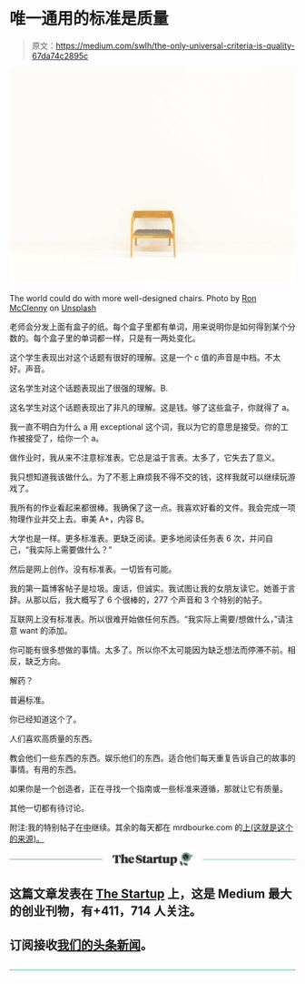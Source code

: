 # 唯一通用的标准是质量

> 原文：<https://medium.com/swlh/the-only-universal-criteria-is-quality-67da74c2895c>

![](img/b809f30c144393aae70771b526b7317c.png)

The world could do with more well-designed chairs. Photo by [Ron McClenny](https://unsplash.com/photos/pNG1WHerkrQ?utm_source=unsplash&utm_medium=referral&utm_content=creditCopyText) on [Unsplash](https://unsplash.com/search/photos/chair?utm_source=unsplash&utm_medium=referral&utm_content=creditCopyText)

老师会分发上面有盒子的纸。每个盒子里都有单词，用来说明你是如何得到某个分数的。每个盒子里的单词都一样，只是有一两处变化。

这个学生表现出对这个话题有很好的理解。这是一个 c 值的声音是中档。不太好。声音。

这名学生对这个话题表现出了很强的理解。B.

这名学生对这个话题表现出了非凡的理解。这是钱。够了这些盒子，你就得了 a。

我一直不明白为什么 a 用 exceptional 这个词，我以为它的意思是接受。你的工作被接受了，给你一个 a。

做作业时，我从来不注意标准表。它总是溢于言表。太多了，它失去了意义。

我只想知道我该做什么。为了不惹上麻烦我不得不交的钱，这样我就可以继续玩游戏了。

我所有的作业看起来都很棒。我确保了这一点。我喜欢好看的文件。我会完成一项物理作业并交上去。审美 A+，内容 B。

大学也是一样。更多标准表。更缺乏阅读。更多地阅读任务表 6 次，并问自己，“我实际上需要做什么？”

然后是网上创作。没有标准表。一切皆有可能。

我的第一篇博客帖子是垃圾。废话，但诚实。我试图让我的女朋友读它。她善于言辞。从那以后，我大概写了 6 个很棒的，277 个声音和 3 个特别的帖子。

互联网上没有标准表。所以很难开始做任何东西。“我实际上需要/想做什么，”请注意 want 的添加。

你可能有很多想做的事情。太多了。所以你不太可能因为缺乏想法而停滞不前。相反，缺乏方向。

解药？

普遍标准。

你已经知道这个了。

人们喜欢高质量的东西。

教会他们一些东西的东西。娱乐他们的东西。适合他们每天重复告诉自己的故事的事情。有用的东西。

如果你是一个创造者，正在寻找一个指南或一些标准来遵循，那就让它有质量。

其他一切都有待讨论。

附注:我的特别帖子在[中](/@mrdourke)继续。其余的每天都在 mrdbourke.com 的[上(这就是这个的来源)。](http://mrdbourke.com)

[![](img/308a8d84fb9b2fab43d66c117fcc4bb4.png)](https://medium.com/swlh)

## 这篇文章发表在 [The Startup](https://medium.com/swlh) 上，这是 Medium 最大的创业刊物，有+411，714 人关注。

## 订阅接收[我们的头条新闻](http://growthsupply.com/the-startup-newsletter/)。

[![](img/b0164736ea17a63403e660de5dedf91a.png)](https://medium.com/swlh)